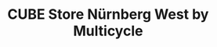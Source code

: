 ---
title: "CUBE Store Nürnberg West by Multicycle"
url: /nuernberg/cube-store-nuernberg-west-by-multicycle/
shop: Fahrrad
---